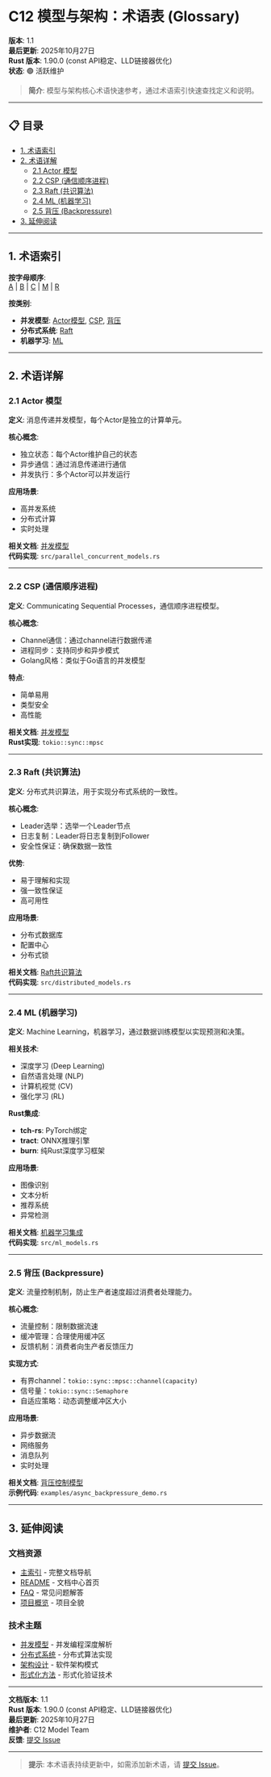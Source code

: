﻿# C12 模型与架构：术语表 (Glossary)

**版本**: 1.1  
**最后更新**: 2025年10月27日  
**Rust 版本**: 1.90.0 (const API稳定、LLD链接器优化)  
**状态**: 🟢 活跃维护

> **简介**: 模型与架构核心术语快速参考，通过术语索引快速查找定义和说明。

---

## 📋 目录

- [1. 术语索引](#1-术语索引)
- [2. 术语详解](#2-术语详解)
  - [2.1 Actor 模型](#21-actor-模型)
  - [2.2 CSP (通信顺序进程)](#22-csp-通信顺序进程)
  - [2.3 Raft (共识算法)](#23-raft-共识算法)
  - [2.4 ML (机器学习)](#24-ml-机器学习)
  - [2.5 背压 (Backpressure)](#25-背压-backpressure)
- [3. 延伸阅读](#3-延伸阅读)

---

## 1. 术语索引

**按字母顺序**:  
[A](#21-actor-模型) | [B](#25-背压-backpressure) | [C](#22-csp-通信顺序进程) | [M](#24-ml-机器学习) | [R](#23-raft-共识算法)

**按类别**:
- **并发模型**: [Actor模型](#21-actor-模型), [CSP](#22-csp-通信顺序进程), [背压](#25-背压-backpressure)
- **分布式系统**: [Raft](#23-raft-共识算法)
- **机器学习**: [ML](#24-ml-机器学习)

---

## 2. 术语详解

### 2.1 Actor 模型

**定义**: 消息传递并发模型，每个Actor是独立的计算单元。

**核心概念**:
- 独立状态：每个Actor维护自己的状态
- 异步通信：通过消息传递进行通信
- 并发执行：多个Actor可以并发运行

**应用场景**:
- 高并发系统
- 分布式计算
- 实时处理

**相关文档**: [并发模型](./concurrency/)  
**代码实现**: `src/parallel_concurrent_models.rs`

---

### 2.2 CSP (通信顺序进程)

**定义**: Communicating Sequential Processes，通信顺序进程模型。

**核心概念**:
- Channel通信：通过channel进行数据传递
- 进程同步：支持同步和异步模式
- Golang风格：类似于Go语言的并发模型

**特点**:
- 简单易用
- 类型安全
- 高性能

**相关文档**: [并发模型](./concurrency/)  
**Rust实现**: `tokio::sync::mpsc`

---

### 2.3 Raft (共识算法)

**定义**: 分布式共识算法，用于实现分布式系统的一致性。

**核心概念**:
- Leader选举：选举一个Leader节点
- 日志复制：Leader将日志复制到Follower
- 安全性保证：确保数据一致性

**优势**:
- 易于理解和实现
- 强一致性保证
- 高可用性

**应用场景**:
- 分布式数据库
- 配置中心
- 分布式锁

**相关文档**: [Raft共识算法](./distributed/raft-consensus-comprehensive.md)  
**代码实现**: `src/distributed_models.rs`

---

### 2.4 ML (机器学习)

**定义**: Machine Learning，机器学习，通过数据训练模型以实现预测和决策。

**相关技术**:
- 深度学习 (Deep Learning)
- 自然语言处理 (NLP)
- 计算机视觉 (CV)
- 强化学习 (RL)

**Rust集成**:
- **tch-rs**: PyTorch绑定
- **tract**: ONNX推理引擎
- **burn**: 纯Rust深度学习框架

**应用场景**:
- 图像识别
- 文本分析
- 推荐系统
- 异常检测

**相关文档**: [机器学习集成](./guides/machine-learning.md)  
**代码实现**: `src/ml_models.rs`

---

### 2.5 背压 (Backpressure)

**定义**: 流量控制机制，防止生产者速度超过消费者处理能力。

**核心概念**:
- 流量控制：限制数据流速
- 缓冲管理：合理使用缓冲区
- 反馈机制：消费者向生产者反馈压力

**实现方式**:
- 有界channel：`tokio::sync::mpsc::channel(capacity)`
- 信号量：`tokio::sync::Semaphore`
- 自适应策略：动态调整缓冲区大小

**应用场景**:
- 异步数据流
- 网络服务
- 消息队列
- 实时处理

**相关文档**: [背压控制模型](./concurrency/backpressure-models.md)  
**示例代码**: `examples/async_backpressure_demo.rs`

---

## 3. 延伸阅读

### 文档资源

- [主索引](./00_MASTER_INDEX.md) - 完整文档导航
- [README](./README.md) - 文档中心首页
- [FAQ](./FAQ.md) - 常见问题解答
- [项目概览](./OVERVIEW.md) - 项目全貌

### 技术主题

- [并发模型](./concurrency/) - 并发编程深度解析
- [分布式系统](./distributed/) - 分布式算法实现
- [架构设计](./architecture/) - 软件架构模式
- [形式化方法](./formal/) - 形式化验证技术

---

**文档版本**: 1.1  
**Rust 版本**: 1.90.0 (const API稳定、LLD链接器优化)  
**最后更新**: 2025年10月27日  
**维护者**: C12 Model Team  
**反馈**: [提交 Issue](https://github.com/rust-lang/rust-lang/issues)

---

> **提示**: 本术语表持续更新中，如需添加新术语，请 [提交 Issue](https://github.com/rust-lang/rust-lang/issues)。

